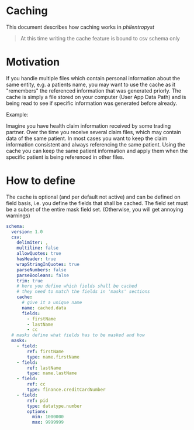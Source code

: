 # Caching

This document describes how caching works in _philentropyst_

> At this time writing the cache feature is bound to csv schema only

# Motivation

If you handle multiple files which contain personal information about the same entity, e.g. a patients name, you 
may want to use the cache as it "remembers" the referenced information that was generated priorly. The cache is simply a file
stored on your computer (User App Data Path) and is being read to see if specific information was generated before already.

Example:

Imagine you have health claim information received by some trading partner. Over the time you receive several claim files, which
may contain data of the same patient. In most cases you want to keep the claim information consistent and always referencing
the same patient. Using the cache you can keep the same patient information and apply them when the specific patient is being referenced
in other files. 


# How to define

The cache is optional (and per default not active) and can be defined on field basis, i.e. you define the fields that shall be cached.
The field set must be a subset of the entire mask field set. (Otherwise, you will get annoying warnings)

```yaml
schema:
  version: 1.0
  csv:
    delimiter: ,
    multiline: false
    allowQuotes: true
    hasHeader: true
    wrapStringInQuotes: true
    parseNumbers: false
    parseBooleans: false
    trim: true
    # here you define which fields shall be cached
    # they need to match the fields in 'masks' sections
    cache:
      # give it a unique name
      name: cached.data
      fields:
        - firstName
        - lastName
        - cc
  # masks define what fields has to be masked and how
  masks:
    - field:
        ref: firstName
        type: name.firstName
    - field:
        ref: lastName
        type: name.lastName
    - field:
        ref: cc
        type: finance.creditCardNumber
    - field:
        ref: pid
        type: datatype.number
        options:
          min: 1000000
          max: 9999999
```
